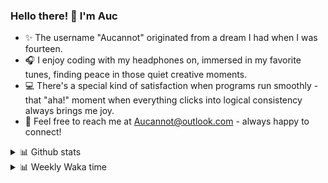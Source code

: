 ### Hello there! 👋 I'm Auc

- ✨ The username "Aucannot" originated from a dream I had when I was fourteen.  
- 🎧 I enjoy coding with my headphones on, immersed in my favorite tunes, finding peace in those quiet creative moments.  
- 💻 There's a special kind of satisfaction when programs run smoothly - that "aha!" moment when everything clicks into logical consistency always brings me joy.
- 📧 Feel free to reach me at [Aucannot@outlook.com](mailto:Aucannot@outlook.com) - always happy to connect!

<details>
  <summary>📊 Github stats</summary>
  <div align="center">
    <img height="180em" src="https://github-readme-stats-delta-three-96.vercel.app/api?username=Aucannot&theme=tokyonight&count_private=true&show_icons=true&include_all_commits=true&custom_title=GitHub_Stats"/>
    <img height="180em" src="https://github-readme-stats-delta-three-96.vercel.app/api/top-langs/?username=Aucannot&theme=tokyonight&layout=compact&hide=CMake,Makefile"/>
  </div>
</details>
<details>
  <summary>📊 Weekly Waka time</summary>
  
  <!--START_SECTION:waka-->

```txt
Python        27 hrs 37 mins  ████████████████████░░░░░   80.34 %
C++           4 hrs 9 mins    ███░░░░░░░░░░░░░░░░░░░░░░   12.08 %
Cuda          1 hr 53 mins    █▒░░░░░░░░░░░░░░░░░░░░░░░   05.52 %
TOML          12 mins         ░░░░░░░░░░░░░░░░░░░░░░░░░   00.60 %
Markdown      10 mins         ░░░░░░░░░░░░░░░░░░░░░░░░░   00.51 %
```

<!--END_SECTION:waka-->
</details>
